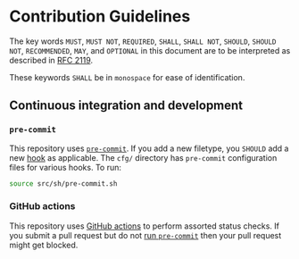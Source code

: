 <!--- cspell:words wxyz -->

# Contribution Guidelines

The key words `MUST`, `MUST NOT`, `REQUIRED`, `SHALL`, `SHALL NOT`, `SHOULD`,
`SHOULD NOT`, `RECOMMENDED`,  `MAY`, and `OPTIONAL` in this document are to be
interpreted as described in [RFC 2119].

These keywords `SHALL` be in `monospace` for ease of identification.

## Continuous integration and development

### `pre-commit`

This repository uses [`pre-commit`]. If you add a new filetype, you `SHOULD` add
a new [hook][pre-commit hook] as applicable. The `cfg/` directory has
`pre-commit` configuration files for various hooks. To run:

```sh
source src/sh/pre-commit.sh
```

### GitHub actions

This repository uses [GitHub actions] to perform assorted status checks. If you
submit a pull request but do not [run `pre-commit`] then your pull request might
get blocked.

[run `pre-commit`]: #pre-commit
[github actions]: https://docs.github.com/en/actions
[pre-commit hook]: https://pre-commit.com/hooks.html
[rfc 2119]: https://www.ietf.org/rfc/rfc2119.txt
[`pre-commit`]: https://github.com/pre-commit/pre-commit